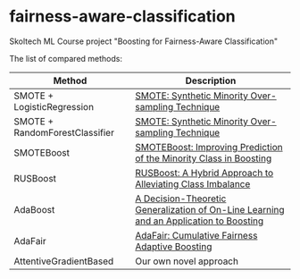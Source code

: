 # fairness-aware-classification
Skoltech ML Course project "Boosting for Fairness-Aware Classification"

The list of compared methods:

| Method  | Description |
| ------------- | ------------- |
| SMOTE + LogisticRegression  | [SMOTE: Synthetic Minority Over-sampling Technique](https://arxiv.org/abs/1106.1813) |
| SMOTE + RandomForestClassifier  | [SMOTE: Synthetic Minority Over-sampling Technique](https://arxiv.org/abs/1106.1813) |
| SMOTEBoost  | [SMOTEBoost: Improving Prediction of the Minority Class in Boosting](https://link.springer.com/chapter/10.1007/978-3-540-39804-2_12)  |
| RUSBoost  | [RUSBoost: A Hybrid Approach to Alleviating Class Imbalance](https://ieeexplore.ieee.org/document/5299216)  |
| AdaBoost  | [A Decision-Theoretic Generalization of On-Line Learning and an Application to Boosting](https://www.sciencedirect.com/science/article/pii/S002200009791504X)  |
| AdaFair  | [AdaFair: Cumulative Fairness Adaptive Boosting](https://arxiv.org/abs/1909.08982)  |
| AttentiveGradientBased | Our own novel approach |

